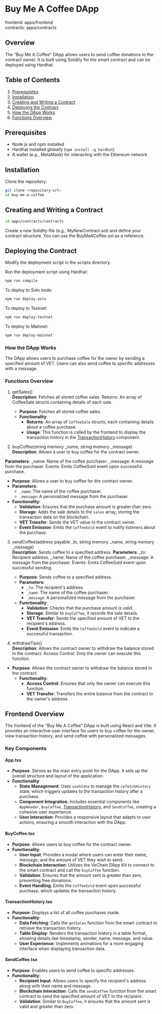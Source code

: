 # Buy Me A Coffee DApp

frontend: apps/frontend <br/>
contracts: apps/contracts

## Overview
The "Buy Me A Coffee" DApp allows users to send coffee donations to the contract owner. It is built using Solidity for the smart contract and can be deployed using Hardhat.

## Table of Contents
1. [Prerequisites](#prerequisites)
2. [Installation](#installation)
3. [Creating and Writing a Contract](#creating-and-writing-a-contract)
4. [Deploying the Contract](#deploying-the-contract)
5. [How the DApp Works](#how-the-dapp-works)
6. [Functions Overview](#functions-overview)

## Prerequisites
- Node.js and npm installed
- Hardhat installed globally (`npm install -g hardhat`)
- A wallet (e.g., MetaMask) for interacting with the Ethereum network

## Installation
Clone the repository:
   ```bash
   git clone <repository-url>
   cd buy-me-a-coffee
```
## Creating and Writing a Contract

  ```bash
cd apps/contracts/contracts
```
Create a new Solidity file (e.g., MyNewContract.sol) and define your contract structure. You can use the BuyMeACoffee.sol as a reference.

## Deploying the Contract
Modify the deployment script in the scripts directory.

Run the deployment script using Hardhat:
  ```bash
npm run compile
```

To deploy to Solo node:
  ```bash
npm run deploy-solo
```

To deploy to Testnet:
  ```bash
npm run deploy-testnet
```

To deploy to Mainnet:
  ```bash
npm run deploy-mainnet
```

### How the DApp Works
The DApp allows users to purchase coffee for the owner by sending a specified amount of VET. Users can also send coffee to specific addresses with a message.

### Functions Overview
1. getSales() <br/>
**Description**: Fetches all stored coffee sales.
Returns: An array of CoffeeSale structs containing details of each sale.
   - **Purpose**: Fetches all stored coffee sales.
   - **Functionality**:
     - **Returns**: An array of `CoffeeSale` structs, each containing details about a coffee purchase.
     - **Usage**: This function is called by the frontend to display the transaction history in the [TransactionHistory](cci:1://file:///Users/andreas.frank/work/buy-me-a-coffee/apps/frontend/src/components/txhistory.tsx:48:0-168:1) component.


2. buyCoffee(string memory _name, string memory _message) <br/>
**Description**: Allows a user to buy coffee for the contract owner.

**Parameters**:
_name: Name of the coffee purchaser.
_message: A message from the purchaser.
Events: Emits CoffeeSold event upon successful purchase.
   - **Purpose**: Allows a user to buy coffee for the contract owner.
   - **Parameters**:
     - `_name`: The name of the coffee purchaser.
     - `_message`: A personalized message from the purchaser.
   - **Functionality**:
     - **Validation**: Ensures that the purchase amount is greater than zero.
     - **Storage**: Adds the sale details to the `sales` array, storing the transaction data on the blockchain.
     - **VET Transfer**: Sends the VET value to the contract owner.
     - **Event Emission**: Emits the `CoffeeSold` event to notify listeners about the purchase.

3. sendCoffee(address payable _to, string memory _name, string memory _message) <br/> 
**Description**: Sends coffee to a specified address.
**Parameters**:
_to: Recipient address.
_name: Name of the coffee purchaser.
_message: A message from the purchaser.
Events: Emits CoffeeSold event upon successful sending.
   - **Purpose**: Sends coffee to a specified address.
   - **Parameters**:
     - `_to`: The recipient's address.
     - `_name`: The name of the coffee purchaser.
     - `_message`: A personalized message from the purchaser.
   - **Functionality**:
     - **Validation**: Checks that the purchase amount is valid.
     - **Storage**: Similar to `buyCoffee`, it records the sale details.
     - **VET Transfer**: Sends the specified amount of VET to the recipient's address.
     - **Event Emission**: Emits the `CoffeeSold` event to indicate a successful transaction.

4. withdrawTips() <br/>
**Description**: Allows the contract owner to withdraw the balance stored in the contract.
Access Control: Only the owner can execute this function.
 - **Purpose**: Allows the contract owner to withdraw the balance stored in the contract.
   - **Functionality**:
     - **Access Control**: Ensures that only the owner can execute this function.
     - **VET Transfer**: Transfers the entire balance from the contract to the owner's address.

## Frontend Overview
The frontend of the "Buy Me A Coffee" DApp is built using React and Vite. It provides an interactive user interface for users to buy coffee for the owner, view transaction history, and send coffee with personalized messages.

### Key Components

#### App.tsx
- **Purpose**: Serves as the main entry point for the DApp. It sets up the overall structure and layout of the application.
- **Functionality**:
  - **State Management**: Uses `useState` to manage the `refetchHistory` state, which triggers updates to the transaction history after a purchase.
  - **Component Integration**: Includes essential components like `AppHeader`, `BuyCoffee`, [TransactionHistory](cci:1://file:///Users/andreas.frank/work/buy-me-a-coffee/apps/frontend/src/components/txhistory.tsx:48:0-168:1), and `SendCoffee`, creating a cohesive user experience.
  - **User Interaction**: Provides a responsive layout that adapts to user actions, ensuring a smooth interaction with the DApp.

#### BuyCoffee.tsx
- **Purpose**: Allows users to buy coffee for the contract owner.
- **Functionality**:
  - **User Input**: Provides a modal where users can enter their name, message, and the amount of VET they wish to send.
  - **Blockchain Interaction**: Utilizes the VeChain DApp Kit to connect to the smart contract and call the `buyCoffee` function.
  - **Validation**: Ensures that the amount sent is greater than zero, preventing free donations.
  - **Event Handling**: Emits the `CoffeeSold` event upon successful purchase, which updates the transaction history.

#### TransactionHistory.tsx
- **Purpose**: Displays a list of all coffee purchases made.
- **Functionality**:
  - **Data Fetching**: Calls the `getSales` function from the smart contract to retrieve the transaction history.
  - **Table Display**: Renders the transaction history in a table format, showing details like timestamp, sender, name, message, and value.
  - **User Experience**: Implements animations for a more engaging interface when displaying transaction data.

#### SendCoffee.tsx
- **Purpose**: Enables users to send coffee to specific addresses.
- **Functionality**:
  - **Recipient Input**: Allows users to specify the recipient's address along with their name and message.
  - **Blockchain Interaction**: Calls the `sendCoffee` function from the smart contract to send the specified amount of VET to the recipient.
  - **Validation**: Similar to `BuyCoffee`, it ensures that the amount sent is valid and greater than zero.
